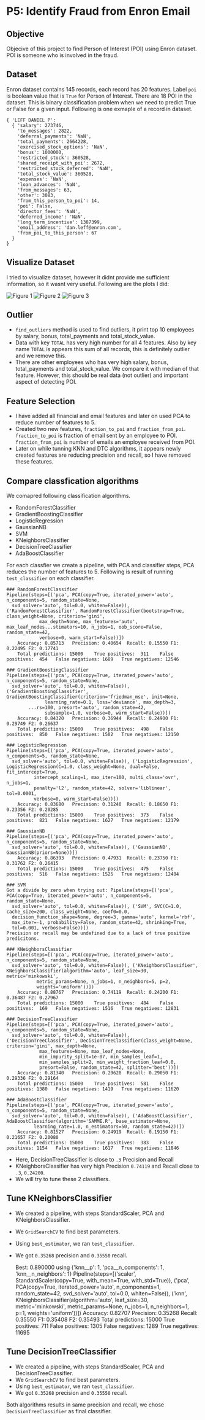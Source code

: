 P5: Identify Fraud from Enron Email
===================================

## Objective
Objecive of this project to find Person of Interest (POI) using Enron dataset.
POI is someone who is involved in the fraud.

## Dataset
Enron dataset contains 145 records, each record has 20 features. Label `poi` is
boolean value that is `True` for Person of Interest. There are 18 POI in the dataset.
This is binary classification problem when we need to predict True or False for a
given input. Following is one exmaple of a record in dataset.

    { 'LEFF DANIEL P':
      { 'salary': 273746,
        'to_messages': 2822,
        'deferral_payments': 'NaN',
        'total_payments': 2664228,
        'exercised_stock_options': 'NaN',
        'bonus': 1000000,
        'restricted_stock': 360528,
        'shared_receipt_with_poi': 2672,
        'restricted_stock_deferred': 'NaN',
        'total_stock_value': 360528,
        'expenses': 'NaN',
        'loan_advances': 'NaN',
        'from_messages': 63,
        'other': 3083,
        'from_this_person_to_poi': 14,
        'poi': False,
        'director_fees': 'NaN',
        'deferred_income': 'NaN',
        'long_term_incentive': 1387399,
        'email_address': 'dan.leff@enron.com',
        'from_poi_to_this_person': 67
      }
    }

## Visualize Dataset

I tried to visualize dataset, however it didnt provide me sufficient information, so
it wasnt very useful. Following are the plots I did:

![Figure 1](_img/plot1.png)
![Figure 2](_img/plot2.png)
![Figure 3](_img/plot3.png)

## Outlier
* `find_outliers` method is used to find outliers, it print top 10 employees by salary,
 bonus, total_payments and total_stock_value.
* Data with key `TOTAL` has very high number for all 4 features. Also by key name `TOTAL`
 is appears this sum of all records, this is definitely outlier and we remove this.
* There are other employees who has very high salary, bonus, total_payments and total_stock_value.
 We compare it with median of that feature. However, this should be real data (not outlier) and
 important aspect of detecting POI.

## Feature Selection
* I have added all financial and email features and later on used PCA to reduce number of
features to 5.
* Created two new features, `fraction_to_poi` and  `fraction_from_poi`. `fraction_to_poi` is
 fraction of email sent by an employee to POI. `fraction_from_poi` is number of emails an
 employee received from POI.
* Later on while tunning KNN and DTC algorithms, it appears newly created features are reducing
 precision and recall, so I have removed these features.

## Compare classfication algorithms
We comapred following classification algorithms.

* RandomForestClassifier
* GradientBoostingClassifier
* LogisticRegression
* GaussianNB
* SVM
* KNeighborsClassifier
* DecisionTreeClassifier
* AdaBoostClassifier

For each classfier we create a pipeline, with PCA and classifier steps, PCA
reduces the number of features to 5. Following is result of running `test_classifier`
on each classifier.

    ### RandomForestClassifier
    Pipeline(steps=[('pca', PCA(copy=True, iterated_power='auto', n_components=5, random_state=None,
      svd_solver='auto', tol=0.0, whiten=False)), ('RandomForestClassifier', RandomForestClassifier(bootstrap=True, class_weight=None, criterion='gini',
                max_depth=None, max_features='auto', max_leaf_nodes...stimators=10, n_jobs=1, oob_score=False, random_state=42,
                verbose=0, warm_start=False))])
        Accuracy: 0.85713	Precision: 0.40654	Recall: 0.15550	F1: 0.22495	F2: 0.17741
        Total predictions: 15000	True positives:  311	False positives:  454	False negatives: 1689	True negatives: 12546

    ### GradientBoostingClassifier
    Pipeline(steps=[('pca', PCA(copy=True, iterated_power='auto', n_components=5, random_state=None,
      svd_solver='auto', tol=0.0, whiten=False)), ('GradientBoostingClassifier', GradientBoostingClassifier(criterion='friedman_mse', init=None,
                  learning_rate=0.1, loss='deviance', max_depth=3,
            ...rs=100, presort='auto', random_state=42,
                  subsample=1.0, verbose=0, warm_start=False))])
        Accuracy: 0.84320	Precision: 0.36944	Recall: 0.24900	F1: 0.29749	F2: 0.26637
        Total predictions: 15000	True positives:  498	False positives:  850	False negatives: 1502	True negatives: 12150

    ### LogisticRegression
    Pipeline(steps=[('pca', PCA(copy=True, iterated_power='auto', n_components=5, random_state=None,
      svd_solver='auto', tol=0.0, whiten=False)), ('LogisticRegression', LogisticRegression(C=1.0, class_weight=None, dual=False, fit_intercept=True,
              intercept_scaling=1, max_iter=100, multi_class='ovr', n_jobs=1,
              penalty='l2', random_state=42, solver='liblinear', tol=0.0001,
              verbose=0, warm_start=False))])
        Accuracy: 0.83680	Precision: 0.31240	Recall: 0.18650	F1: 0.23356	F2: 0.20285
        Total predictions: 15000	True positives:  373	False positives:  821	False negatives: 1627	True negatives: 12179

    ### GaussianNB
    Pipeline(steps=[('pca', PCA(copy=True, iterated_power='auto', n_components=5, random_state=None,
      svd_solver='auto', tol=0.0, whiten=False)), ('GaussianNB', GaussianNB(priors=None))])
        Accuracy: 0.86393	Precision: 0.47931	Recall: 0.23750	F1: 0.31762	F2: 0.26415
        Total predictions: 15000	True positives:  475	False positives:  516	False negatives: 1525	True negatives: 12484

    ### SVM
    Got a divide by zero when trying out: Pipeline(steps=[('pca', PCA(copy=True, iterated_power='auto', n_components=5, random_state=None,
      svd_solver='auto', tol=0.0, whiten=False)), ('SVM', SVC(C=1.0, cache_size=200, class_weight=None, coef0=0.0,
      decision_function_shape=None, degree=3, gamma='auto', kernel='rbf',
      max_iter=-1, probability=False, random_state=42, shrinking=True,
      tol=0.001, verbose=False))])
    Precision or recall may be undefined due to a lack of true positive predicitons.

    ### KNeighborsClassifier
    Pipeline(steps=[('pca', PCA(copy=True, iterated_power='auto', n_components=5, random_state=None,
      svd_solver='auto', tol=0.0, whiten=False)), ('KNeighborsClassifier', KNeighborsClassifier(algorithm='auto', leaf_size=30, metric='minkowski',
               metric_params=None, n_jobs=1, n_neighbors=5, p=2,
               weights='uniform'))])
        Accuracy: 0.88767	Precision: 0.74119	Recall: 0.24200	F1: 0.36487	F2: 0.27967
        Total predictions: 15000	True positives:  484	False positives:  169	False negatives: 1516	True negatives: 12831

    ### DecisionTreeClassifier
    Pipeline(steps=[('pca', PCA(copy=True, iterated_power='auto', n_components=5, random_state=None,
      svd_solver='auto', tol=0.0, whiten=False)), ('DecisionTreeClassifier', DecisionTreeClassifier(class_weight=None, criterion='gini', max_depth=None,
                max_features=None, max_leaf_nodes=None,
                min_impurity_split=1e-07, min_samples_leaf=1,
                min_samples_split=2, min_weight_fraction_leaf=0.0,
                presort=False, random_state=42, splitter='best'))])
        Accuracy: 0.81340	Precision: 0.29628	Recall: 0.29050	F1: 0.29336	F2: 0.29164
        Total predictions: 15000	True positives:  581	False positives: 1380	False negatives: 1419	True negatives: 11620

    ### AdaBoostClassifier
    Pipeline(steps=[('pca', PCA(copy=True, iterated_power='auto', n_components=5, random_state=None,
      svd_solver='auto', tol=0.0, whiten=False)), ('AdaBoostClassifier', AdaBoostClassifier(algorithm='SAMME.R', base_estimator=None,
              learning_rate=1.0, n_estimators=50, random_state=42))])
        Accuracy: 0.81527	Precision: 0.24919	Recall: 0.19150	F1: 0.21657	F2: 0.20080
        Total predictions: 15000	True positives:  383	False positives: 1154	False negatives: 1617	True negatives: 11846

* Here, DecisionTreeClassifier is close to `.3` Precision and Recall
* KNeighborsClassifier has very high Precision `0.74119` and Recall close to `.3`, `0.24200`.
* We will try to tune these 2 classifiers.

## Tune KNeighborsClassifier

* We created a pipeline, with steps StandardScaler, PCA and KNeighborsClassifier.
* We `GridSearchCV` to find best parameters.
* Using `best_estimator`, we ran `test_classifier`.
* We got `0.35268` precision and `0.35550` recall.

    Best: 0.890000 using {'knn__p': 1, 'pca__n_components': 1, 'knn__n_neighbors': 1}
    Pipeline(steps=[('scaler', StandardScaler(copy=True, with_mean=True, with_std=True)), ('pca', PCA(copy=True,
    iterated_power='auto', n_components=1, random_state=42,
      svd_solver='auto', tol=0.0, whiten=False)), ('knn', KNeighborsClassifier(algorithm='auto', leaf_size=30, metric='minkowski',
               metric_params=None, n_jobs=1, n_neighbors=1, p=1,
               weights='uniform'))])
            Accuracy: 0.82707       Precision: 0.35268      Recall: 0.35550 F1: 0.35408     F2: 0.35493
            Total predictions: 15000        True positives:  711    False positives: 1305   False negatives: 1289        True negatives: 11695

## Tune DecisionTreeClassifier
* We created a pipeline, with steps StandardScaler, PCA and DecisionTreeClassifier.
* We `GridSearchCV` to find best parameters.
* Using `best_estimator`, we ran `test_classifier`.
* We got `0.35268` precision and `0.35550` recall.

Both algorithms results in same precision and recall, we chose `DecisionTreeClassifier` as
final classifier.